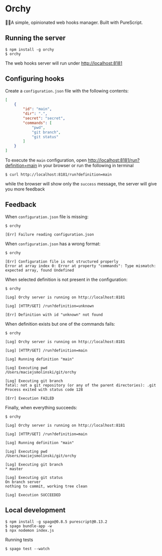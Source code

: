 # Orchy

🤹‍♂️A simple, opinionated web hooks manager. Built with PureScript.

## Running the server

```shell
$ npm install -g orchy
$ orchy
```

The web hooks server will run under [http://localhost:8181](http://localhost:8181)

## Configuring hooks

Create a `configuration.json` file with the following contents:

```json
[
    {
        "id": "main",
        "dir": ".",
        "secret": "secret",
        "commands": [
            "pwd",
            "git branch",
            "git status"
        ]
    }
]
```

To execute the `main` configuration, open [http://localhost:8181/run?definition=main](http://localhost:8181/run?definition=main) in your browser or run the following in terminal

```
$ curl http://localhost:8181/run?definition=main
```

while the browser will show only the `success` message, the server will give you more feedback

## Feedback

When `configuration.json` file is missing:

```shell
$ orchy

[Err] Failure reading configuration.json
```

When `configuration.json` has a wrong format:

```shell
$ orchy

[Err] Configuration file is not structured properly
Error at array index 0: Error at property "commands": Type mismatch: expected array, found Undefined
```

When selected definition is not present in the configuration:

```shell
$ orchy

[Log] Orchy server is running on http://localhost:8181

[Log] [HTTP/GET] /run?definition=unknown

[Err] Definition with id "unknown" not found
```

When definition exists but one of the commands fails:

```shell
$ orchy

[Log] Orchy server is running on http://localhost:8181

[Log] [HTTP/GET] /run?definition=main

[Log] Running definition "main"

[Log] Executing pwd
/Users/maciejsmolinski/git/orchy

[Log] Executing git branch
fatal: not a git repository (or any of the parent directories): .git
Process exited with status code 128

[Err] Execution FAILED
```

Finally, when everything succeeds:

```shell
$ orchy

[Log] Orchy server is running on http://localhost:8181

[Log] [HTTP/GET] /run?definition=main

[Log] Running definition "main"

[Log] Executing pwd
/Users/maciejsmolinski/git/orchy

[Log] Executing git branch
* master

[Log] Executing git status
On branch server
nothing to commit, working tree clean

[Log] Execution SUCCEEDED
```

## Local development

```shell
$ npm install -g spago@0.8.5 purescript@0.13.2
$ spago bundle-app -w
$ npx nodemon index.js
```

Running tests

```shell
$ spago test --watch
```
